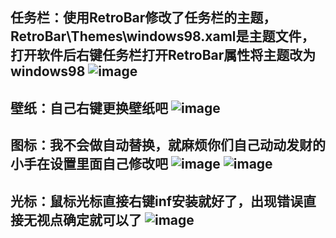 任务栏：使用RetroBar修改了任务栏的主题，RetroBar\Themes\windows98.xaml是主题文件，打开软件后右键任务栏打开RetroBar属性将主题改为windows98
![image](https://user-images.githubusercontent.com/120046369/229345659-bf615bd1-e528-48ee-967c-bb6bf4234351.png)
-------------------------------------------------------------------------------------------------------------------------------------------------------------------------
壁纸：自己右键更换壁纸吧
![image](https://user-images.githubusercontent.com/120046369/229349975-77c37a98-6329-4210-882c-426c59e0aa79.png)
-------------------------------------------------------------------------------------------------------------------------------------------------------------------------
图标：我不会做自动替换，就麻烦你们自己动动发财的小手在设置里面自己修改吧
![image](https://user-images.githubusercontent.com/120046369/229349893-24b40268-4277-46c9-bb3c-3ad3dae36b50.png)
![image](https://user-images.githubusercontent.com/120046369/229350015-0f0ec880-5a95-4fd2-86ea-17af19096bfb.png)
-------------------------------------------------------------------------------------------------------------------------------------------------------------------------
光标：鼠标光标直接右键inf安装就好了，出现错误直接无视点确定就可以了
![image](https://user-images.githubusercontent.com/120046369/229350089-171d0618-b145-4812-89ce-3a39dbbc629c.png)
-------------------------------------------------------------------------------------------------------------------------------------------------------------------------
